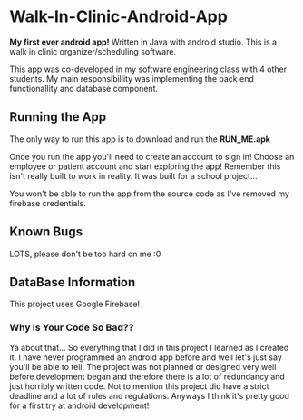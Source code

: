 # Walk-In-Clinic-Android-App
**My first ever android app!** Written in Java with android studio. This is a walk in clinic organizer/scheduling software.

This app was co-developed in my software engineering class with 4 other students. My main responsibillity was implementing the back end functionallity and database component.

## Running the App
The only way to run this app is to download and run the **RUN_ME.apk**

Once you run the app you'll need to create an account to sign in! Choose an employee or patient account and start exploring the app! Remember this isn't really built to work in reality. It was built for a school project...

You won't be able to run the app from the source code as I've removed my firebase credentials. 

## Known Bugs
LOTS, please don't be too hard on me :0

## DataBase Information
This project uses Google Firebase!

### Why Is Your Code So Bad??
Ya about that... So everything that I did in this project I learned as I created it. I have never programmed an android app before and well let's just say you'll be able to tell. The project was not planned or designed very well before development began and therefore there is a lot of redundancy and just horribly written code. Not to mention this project did have a strict deadline and a lot of rules and regulations. Anyways I think it's pretty good for a first try at android development!
